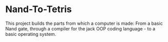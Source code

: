 # Nand-To-Tetris
This project builds the parts from which a computer is made: From a basic Nand gate, through a compiler for the jack OOP coding language - to a basic operating system.
